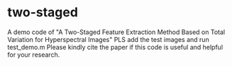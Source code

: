 # two-staged
A demo code of "A Two-Staged Feature Extraction Method Based on Total Variation for Hyperspectral Images"
PLS add the test images and run test_demo.m
Please kindly cite the paper if this code is useful and helpful for your research.
